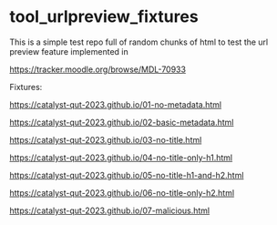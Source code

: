 # tool_urlpreview_fixtures

This is a simple test repo full of random chunks of html to test
the url preview feature implemented in

https://tracker.moodle.org/browse/MDL-70933

Fixtures:

https://catalyst-qut-2023.github.io/01-no-metadata.html

https://catalyst-qut-2023.github.io/02-basic-metadata.html

https://catalyst-qut-2023.github.io/03-no-title.html

https://catalyst-qut-2023.github.io/04-no-title-only-h1.html

https://catalyst-qut-2023.github.io/05-no-title-h1-and-h2.html

https://catalyst-qut-2023.github.io/06-no-title-only-h2.html

https://catalyst-qut-2023.github.io/07-malicious.html
